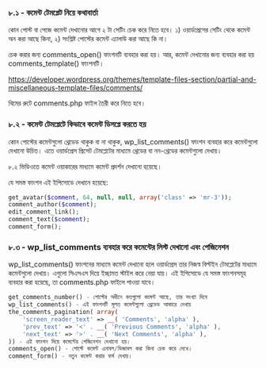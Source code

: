 ### ৮.১ - কমেন্ট টেমপ্লেট নিয়ে কথাবার্তা

কোন পোস্ট বা পেজে কমেন্ট দেখানোর আগে ২ টা সেটিং চেক করে নিতে হবে। ১) ওয়ার্ডপ্রেসের সেটিং থেকে কমেন্ট অন করা আছে কিনা, ২) সংশ্লিষ্ট পোস্টের কমেন্ট এ্যালাউ করা আছে কি না।

চেক করার জন্য comments_open() ফাংশনটি ব্যবহার করা হয়। আর, কমেন্ট দেখানোর জন্য ব্যবহার করা হয় comments_template() ফাংশনটি।

https://developer.wordpress.org/themes/template-files-section/partial-and-miscellaneous-template-files/comments/

থিমের রুটে comments.php ফাইল তৈরী করে নিতে হবে।

### ৮.২ - কমেন্ট টেমপ্লেটে কিভাবে কমেন্ট ডিসপ্লে করতে হয়

কোন পোস্টের কমেন্টগুলো থ্রেডেড থাকুক বা না থাকুক, wp_list_comments() ফাংশন ব্যবহার করে কমেন্টগুলো দেখানো উচিত। এতে ওয়ার্ডপ্রেস প্রিসেট টেমপ্লেটের মাধ্যমে থ্রেডের বা নন-থ্রেডের কমেন্টগুলো দেখায়।

৮.২ ভিডিওতে কমেন্ট ওয়াকারের মাধ্যমে কমেন্ট প্রদর্শন দেখানো হয়েছে।

যে সমস্ত ফাংশন এই ইপিসোডে দেখানে হয়েছে:

```php
get_avatar($comment, 64, null, null, array('class' => 'mr-3'));
comment_author($comment);
edit_comment_link();
comment_text($comment);
comment_form();
```

### ৮.৩ - wp_list_comments ব্যবহার করে কমেন্টের লিস্ট দেখানো এবং পেজিনেশন

wp_list_comments() ফাংশনের মাধ্যমে কমেন্ট দেখানো হলে ওয়ার্ডপ্রেস তার নিজস্ব বিল্টইন টেমপ্লেটের মাধ্যমে কমেন্টগুলো দেখায়। এগুলো সিএসএস দিয়ে ইচ্ছামত স্টাইল করে নেয়া যায়। এই ইপিসোডে যে সমস্ত ফাংশনসমূহ ব্যবহার করা হয়েছে, তা comments.php ফাইলে পাওয়া যাবে।

```php
get_comments_number() - পোস্টের অধীনে কতগুলো কমেন্ট আছে, তার সংখ্যা দিবে
wp_list_comments() - এই ফাংশনটি মূলত কমেন্টগুলো থ্রেডেড আকারে দেখায়
the_comments_pagination( array(
	'screen_reader_text' => __( 'Comments', 'alpha' ),
	'prev_text' => '<' . __( 'Previous Comments', 'alpha' ),
	'next_text' => '>' . __( 'Next Comments', 'alpha' ),
)) - এই ফাংশন দিয়ে কমেন্টের পেজিনেশন দেখানো হয়।
comments_open() - পোস্টে কমেন্ট এনাবল/ডিজাবল করা কিনা চেক করে দেখে।
comment_form() - নতুন কমেন্ট করার ফর্ম দেখায়।
```

